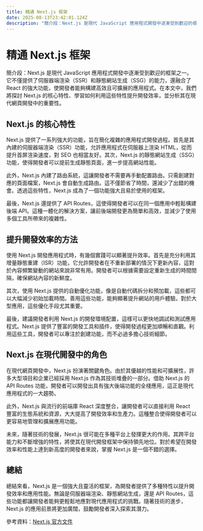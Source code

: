 ```yaml
---
title: 精通 Next.js 框架
date: 2025-08-13T23:42:01.124Z
description: "簡介段：Next.js 是現代 JavaScript 應用程式開發中逐漸受到歡迎的框架之一。它不僅提供了伺服器端渲染（SSR）和靜態網站生成（SSG）的能力，還融合了 React 的強大功能，使開發者能夠構建高效且可擴展的應用程式。在本文中，我們將探討 Next.js 的核心特性、學習如何利用這些特性提升開發效率，並分析其在現代網頁開發中的重要性。"
---
```


# 精通 Next.js 框架

簡介段：Next.js 是現代 JavaScript 應用程式開發中逐漸受到歡迎的框架之一。它不僅提供了伺服器端渲染（SSR）和靜態網站生成（SSG）的能力，還融合了 React 的強大功能，使開發者能夠構建高效且可擴展的應用程式。在本文中，我們將探討 Next.js 的核心特性、學習如何利用這些特性提升開發效率，並分析其在現代網頁開發中的重要性。

## Next.js 的核心特性

Next.js 提供了一系列強大的功能，旨在簡化複雜的應用程式開發過程。首先是其內建的伺服器端渲染（SSR）功能，允許應用程式在伺服器上渲染 HTML，從而提升首屏渲染速度，對 SEO 也相當友好。其次，Next.js 的靜態網站生成（SSG）功能，使得開發者可以提前生成靜態頁面，進一步提高網站性能。

此外，Next.js 內建了路由系統，這讓開發者不需要再手動配置路由。只需創建對應的頁面檔案，Next.js 會自動生成路由。這不僅節省了時間，還減少了出錯的機會。透過這些特性，Next.js 成為了一個功能強大且易於使用的框架。

最後，Next.js 還提供了 API Routes，這使得開發者可以在同一個應用中輕鬆構建後端 API。這種一體化的解決方案，讓前後端開發更為簡單和高效，並減少了使用多個工具所帶來的複雜性。

## 提升開發效率的方法

使用 Next.js 開發應用程式時，有幾個實踐可以顯著提升效率。首先是充分利用其增量靜態重建（ISR）功能，它允許開發者在不重新部署的情況下更新內容，這對於內容頻繁變動的網站來說非常有用。開發者可以根據需要設定重新生成的時間間隔，確保網站內容的新鮮度。

其次，使用 Next.js 提供的自動優化功能，像是自動代碼拆分和預加載，這些都可以大幅減少初始加載時間。善用這些功能，能夠顯著提升網站的用戶體驗。對於大型應用，這些優化手段尤其重要。

最後，建議開發者利用 Next.js 的開發環境配置，這樣可以更快地調試和測試應用程式。Next.js 提供了豐富的開發工具和插件，使得開發過程更加順暢和直觀。利用這些工具，開發者可以專注於創建功能，而不必過多擔心技術細節。

## Next.js 在現代開發中的角色

在現代網頁開發中，Next.js 扮演著關鍵角色。由於其優越的性能和可擴展性，許多大型項目和企業已經採用 Next.js 作為其技術堆疊的一部分。借助 Next.js 的 API Routes 功能，開發者可以開發出具有強大後端功能的全棧應用，這正是現代應用程式的一大趨勢。

此外，Next.js 與流行的前端庫 React 深度整合，讓開發者可以直接利用 React 豐富的生態系統和資源，大大提高了開發效率和生產力。這種整合使得開發者可以更容易地管理和擴展應用功能。

未來，隨著技術的發展，Next.js 很可能在多種平台上發揮更大的作用。其跨平台能力和不斷增強的特性，將使其在現代開發框架中保持領先地位。對於希望在開發效率和性能上達到新高度的開發者來說，掌握 Next.js 是一個不錯的選擇。

## 總結

總結來看，Next.js 是一個強大且靈活的框架，為開發者提供了多種特性以提升開發效率和應用性能。無論是伺服器端渲染、靜態網站生成，還是 API Routes，這些功能都讓開發者能夠更輕鬆地應對現代應用程式的挑戰。隨著技術的進步，Next.js 的應用前景將更加廣闊，鼓勵開發者深入探索其潛力。

參考資料：[Next.js 官方文件](https://nextjs.org/docs)